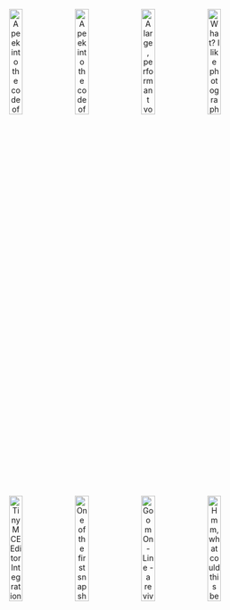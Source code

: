 <p align="center">
  <a href="https://github.com/newbthenewbd/newbthenewbd/assets/1766353/3a4c27c9-3759-4a2d-a2c5-b82459d46496"><img width="22%" src="https://github.com/newbthenewbd/newbthenewbd/assets/1766353/14b4011a-f8bf-47d8-b6c2-9fe76b022784" title="A peek into the code of a faster, simpler and cross-platform window management/display library that I am making from scratch"></a>&nbsp;&nbsp;<a href="https://github.com/newbthenewbd/newbthenewbd/assets/1766353/a49f1a2d-4830-465b-af96-e0c152887121"><img width="22%" src="https://github.com/newbthenewbd/newbthenewbd/assets/1766353/9fc69749-406e-4cc6-8e53-896e45324bd5" title="A peek into the code of a game that I slowly work on, dogfooding that library to the left"></a>&nbsp;&nbsp;<a href="https://github.com/newbthenewbd/newbthenewbd/assets/1766353/0f20bdc7-cced-408f-8821-fbe6349e716e"><img width="22%" src="https://github.com/newbthenewbd/newbthenewbd/assets/1766353/e515394e-a042-4d90-a849-cd76099ea23d" title="A large, performant voxel test scene that resulted from building and running that code to the left"></a>&nbsp;&nbsp;<a href="https://github.com/newbthenewbd/newbthenewbd/assets/1766353/0a55c7f2-e4ce-4d85-bde2-f994688ca102"><img width="22%" src="https://github.com/newbthenewbd/newbthenewbd/assets/1766353/3d548b97-cae4-4b44-a74b-fb6e0db81f9e" srcd="https://github.com/newbthenewbd/newbthenewbd/assets/1766353/d7e584fa-d732-4e39-9536-ee61093e1fca" title="What? I like photography, too"></a>
</p>
<p align="center">
  <a href="https://github.com/newbthenewbd/grav-plugin-tinymce-editor"><img width="22%" src="https://github.com/newbthenewbd/newbthenewbd/assets/1766353/fd0b1d77-43dc-4fa5-a4f9-d84d45f88c6b" title="TinyMCE Editor Integration Plugin for Grav - created out of a simple need, it's unexpectedly become quite popular"></a>&nbsp;&nbsp;<a href="https://github.com/newbthenewbd/newbthenewbd/assets/1766353/08bf798d-c161-4d09-9a46-84719ae14362"><img width="22%" src="https://github.com/newbthenewbd/newbthenewbd/assets/1766353/bfdc858b-f96d-4a1e-a726-dd93ecf6e8e6" title="One of the first snapshots of a digital image correlation application for my Bachelor's"></a>&nbsp;&nbsp;<a href="https://goom-online.github.io/"><img width="22%" src="https://github.com/newbthenewbd/newbthenewbd/assets/1766353/32f1404b-da50-4aa8-b59d-91d3ab26adf3" title="Goom On-Line - a revival of a beautiful music visualizer, first released in 2001 by Jean-Christophe Hoelt, now in your web browser"></a>&nbsp;&nbsp;<a href="#"><img width="22%" srcd="https://github.com/newbthenewbd/newbthenewbd/assets/1766353/8c4a35be-a15c-4067-a026-0f373456366a" src="https://github.com/newbthenewbd/newbthenewbd/assets/1766353/801bf1e3-21b2-4952-a979-b1198b73e8c1" title="Hmm, what could this be?"></a>
</p>
